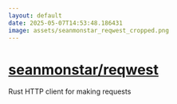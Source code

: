 ```yaml
---
layout: default
date: 2025-05-07T14:53:48.186431
image: assets/seanmonstar_reqwest_cropped.png
---
```


# [seanmonstar/reqwest](https://github.com/seanmonstar/reqwest)

Rust HTTP client for making requests
